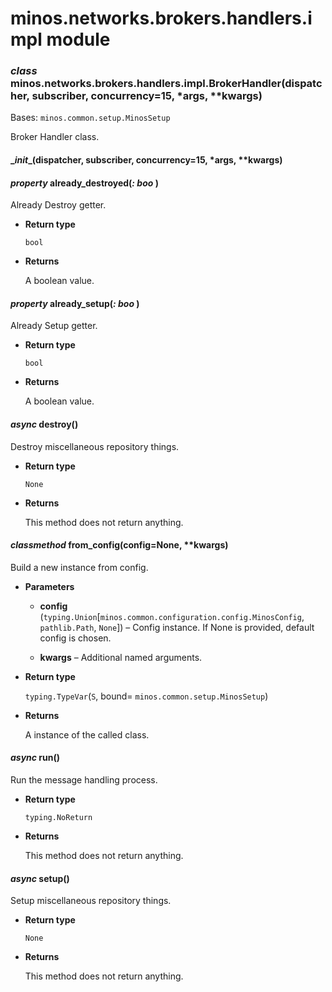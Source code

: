 # minos.networks.brokers.handlers.impl module


### _class_ minos.networks.brokers.handlers.impl.BrokerHandler(dispatcher, subscriber, concurrency=15, \*args, \*\*kwargs)
Bases: `minos.common.setup.MinosSetup`

Broker Handler class.


#### \__init__(dispatcher, subscriber, concurrency=15, \*args, \*\*kwargs)

#### _property_ already_destroyed(_: boo_ )
Already Destroy getter.


* **Return type**

    `bool`



* **Returns**

    A boolean value.



#### _property_ already_setup(_: boo_ )
Already Setup getter.


* **Return type**

    `bool`



* **Returns**

    A boolean value.



#### _async_ destroy()
Destroy miscellaneous repository things.


* **Return type**

    `None`



* **Returns**

    This method does not return anything.



#### _classmethod_ from_config(config=None, \*\*kwargs)
Build a new instance from config.


* **Parameters**

    
    * **config** (`typing.Union`[`minos.common.configuration.config.MinosConfig`, `pathlib.Path`, `None`]) – Config instance. If None is provided, default config is chosen.


    * **kwargs** – Additional named arguments.



* **Return type**

    `typing.TypeVar`(`S`, bound= `minos.common.setup.MinosSetup`)



* **Returns**

    A instance of the called class.



#### _async_ run()
Run the message handling process.


* **Return type**

    `typing.NoReturn`



* **Returns**

    This method does not return anything.



#### _async_ setup()
Setup miscellaneous repository things.


* **Return type**

    `None`



* **Returns**

    This method does not return anything.
